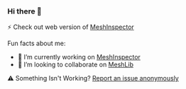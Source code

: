 ### Hi there 👋

⚡ Check out web version of [MeshInspector](https://demo.meshinspector.com/)

Fun facts about me:
- 🔭 I’m currently working on [MeshInspector](https://github.com/MeshInspector/MeshInspectorReleases)
- 👯 I’m looking to collaborate on [MeshLib](https://github.com/MeshInspector/MeshLib)

:warning: Something Isn't Working? [Report an issue anonymously](https://meshinspector.github.io/ReportIssue/)
<!--
**meshinspector-bot/meshinspector-bot** is a ✨ _special_ ✨ repository because its `README.md` (this file) appears on your GitHub profile.

Here are some ideas to get you started:


- 🌱 I’m currently learning ...

- 🤔 I’m looking for help with ...
- 💬 Ask me about ...
- 📫 How to reach me: ...
- 😄 Pronouns: ...
- ⚡ Fun fact: ...
-->
